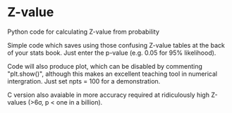 # Z-value
Python code for calculating Z-value from probability

Simple code which saves using those confusing Z-value tables at the back of your stats book.
Just enter the p-value (e.g. 0.05 for 95% likelihood).

Code will also produce plot, which can be disabled by commenting "plt.show()", although this makes an excellent teaching tool in numerical intergration. Just set npts = 100 for a demonstration.

C version also avaiable in more accuracy required at ridiculously high Z-values (>6σ, p < one in a billion).
